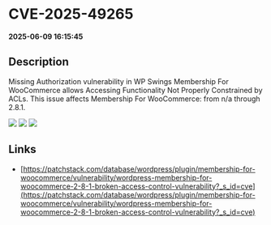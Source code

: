 # CVE-2025-49265

**2025-06-09 16:15:45**

## Description
Missing Authorization vulnerability in WP Swings Membership For WooCommerce allows Accessing Functionality Not Properly Constrained by ACLs. This issue affects Membership For WooCommerce: from n/a through 2.8.1.

![](https://img.shields.io/static/v1?label=Score&message=7.5&color=red)
![](https://img.shields.io/static/v1?label=Severity&message=HIGH&color=red)
![](https://img.shields.io/static/v1?label=CWE&message=Auth&color=green)

## Links
- [https://patchstack.com/database/wordpress/plugin/membership-for-woocommerce/vulnerability/wordpress-membership-for-woocommerce-2-8-1-broken-access-control-vulnerability?_s_id=cve](https://patchstack.com/database/wordpress/plugin/membership-for-woocommerce/vulnerability/wordpress-membership-for-woocommerce-2-8-1-broken-access-control-vulnerability?_s_id=cve)
